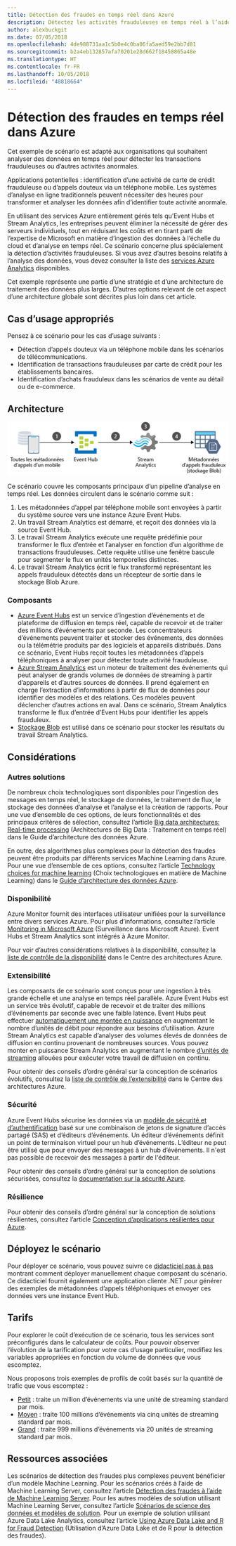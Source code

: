 ```yaml
---
title: Détection des fraudes en temps réel dans Azure
description: Détectez les activités frauduleuses en temps réel à l’aide d’Azure Event Hubs et de Stream Analytics.
author: alexbuckgit
ms.date: 07/05/2018
ms.openlocfilehash: 4de988731aa1c5b0e4c0ba06fa5aed59e2bb7d81
ms.sourcegitcommit: b2a4eb132857afa70201e28d662f18458865a48e
ms.translationtype: HT
ms.contentlocale: fr-FR
ms.lasthandoff: 10/05/2018
ms.locfileid: "48818664"
---
```

# <a name="real-time-fraud-detection-on-azure"></a>Détection des fraudes en temps réel dans Azure

Cet exemple de scénario est adapté aux organisations qui souhaitent analyser des données en temps réel pour détecter les transactions frauduleuses ou d’autres activités anormales.

Applications potentielles : identification d’une activité de carte de crédit frauduleuse ou d’appels douteux via un téléphone mobile. Les systèmes d’analyse en ligne traditionnels peuvent nécessiter des heures pour transformer et analyser les données afin d’identifier toute activité anormale.

En utilisant des services Azure entièrement gérés tels qu’Event Hubs et Stream Analytics, les entreprises peuvent éliminer la nécessité de gérer des serveurs individuels, tout en réduisant les coûts et en tirant parti de l’expertise de Microsoft en matière d’ingestion des données à l’échelle du cloud et d’analyse en temps réel. Ce scénario concerne plus spécialement la détection d’activités frauduleuses. Si vous avez d’autres besoins relatifs à l’analyse des données, vous devez consulter la liste des [services Azure Analytics][product-category] disponibles.

Cet exemple représente une partie d’une stratégie et d’une architecture de traitement des données plus larges. D’autres options relevant de cet aspect d’une architecture globale sont décrites plus loin dans cet article.

## <a name="relevant-use-cases"></a>Cas d’usage appropriés

Pensez à ce scénario pour les cas d’usage suivants :

* Détection d’appels douteux via un téléphone mobile dans les scénarios de télécommunications.
* Identification de transactions frauduleuses par carte de crédit pour les établissements bancaires.
* Identification d’achats frauduleux dans les scénarios de vente au détail ou de e-commerce.

## <a name="architecture"></a>Architecture

![Présentation de l’architecture des composants Azure d’un scénario de détection des fraudes en temps réel][architecture]

Ce scénario couvre les composants principaux d’un pipeline d’analyse en temps réel. Les données circulent dans le scénario comme suit :

1. Les métadonnées d’appel par téléphone mobile sont envoyées à partir du système source vers une instance Azure Event Hubs. 
2. Un travail Stream Analytics est démarré, et reçoit des données via la source Event Hub.
3. Le travail Stream Analytics exécute une requête prédéfinie pour transformer le flux d’entrée et l’analyser en fonction d’un algorithme de transactions frauduleuses. Cette requête utilise une fenêtre bascule pour segmenter le flux en unités temporelles distinctes.
4. Le travail Stream Analytics écrit le flux transformé représentant les appels frauduleux détectés dans un récepteur de sortie dans le stockage Blob Azure.

### <a name="components"></a>Composants

* [Azure Event Hubs][docs-event-hubs] est un service d’ingestion d’événements et de plateforme de diffusion en temps réel, capable de recevoir et de traiter des millions d’événements par seconde. Les concentrateurs d’événements peuvent traiter et stocker des événements, des données ou la télémétrie produits par des logiciels et appareils distribués. Dans ce scénario, Event Hubs reçoit toutes les métadonnées d’appels téléphoniques à analyser pour détecter toute activité frauduleuse.
* [Azure Stream Analytics][docs-stream-analytics] est un moteur de traitement des événements qui peut analyser de grands volumes de données de streaming à partir d’appareils et d’autres sources de données. Il prend également en charge l’extraction d’informations à partir de flux de données pour identifier des modèles et des relations. Ces modèles peuvent déclencher d’autres actions en aval. Dans ce scénario, Stream Analytics transforme le flux d’entrée d’Event Hubs pour identifier les appels frauduleux.
* [Stockage Blob](/azure/storage/blobs/storage-blobs-introduction) est utilisé dans ce scénario pour stocker les résultats du travail Stream Analytics.

## <a name="considerations"></a>Considérations

### <a name="alternatives"></a>Autres solutions

De nombreux choix technologiques sont disponibles pour l’ingestion des messages en temps réel, le stockage de données, le traitement de flux, le stockage des données d’analyse et l’analyse et la création de rapports. Pour une vue d’ensemble de ces options, de leurs fonctionnalités et des principaux critères de sélection, consultez l’article [Big data architectures: Real-time processing](/azure/architecture/data-guide/technology-choices/real-time-ingestion) (Architectures de Big Data : Traitement en temps réel) dans le Guide d’architecture des données Azure.

En outre, des algorithmes plus complexes pour la détection des fraudes peuvent être produits par différents services Machine Learning dans Azure. Pour une vue d’ensemble de ces options, consultez l’article [Technology choices for machine learning](/azure/architecture/data-guide/technology-choices/data-science-and-machine-learning) (Choix technologiques en matière de Machine Learning) dans le [Guide d’architecture des données Azure](../../data-guide/index.md).

### <a name="availability"></a>Disponibilité

Azure Monitor fournit des interfaces utilisateur unifiées pour la surveillance entre divers services Azure. Pour plus d’informations, consultez l’article [Monitoring in Microsoft Azure](/azure/monitoring-and-diagnostics/monitoring-overview) (Surveillance dans Microsoft Azure). Event Hubs et Stream Analytics sont intégrés à Azure Monitor. 

Pour voir d’autres considérations relatives à la disponibilité, consultez la [liste de contrôle de la disponibilité][availability] dans le Centre des architectures Azure.

### <a name="scalability"></a>Extensibilité

Les composants de ce scénario sont conçus pour une ingestion à très grande échelle et une analyse en temps réel parallèle. Azure Event Hubs est un service très évolutif, capable de recevoir et de traiter des millions d’événements par seconde avec une faible latence. Event Hubs peut effectuer [automatiquement une montée en puissance](/azure/event-hubs/event-hubs-auto-inflate) en augmentant le nombre d’unités de débit pour répondre aux besoins d’utilisation. Azure Stream Analytics est capable d’analyser des volumes élevés de données de diffusion en continu provenant de nombreuses sources. Vous pouvez monter en puissance Stream Analytics en augmentant le nombre [d’unités de streaming](/azure/stream-analytics/stream-analytics-streaming-unit-consumption) allouées pour exécuter votre travail de diffusion en continu.

Pour obtenir des conseils d’ordre général sur la conception de scénarios évolutifs, consultez la [liste de contrôle de l’extensibilité][scalability] dans le Centre des architectures Azure.

### <a name="security"></a>Sécurité

Azure Event Hubs sécurise les données via un [modèle de sécurité et d’authentification][docs-event-hubs-security-model] basé sur une combinaison de jetons de signature d’accès partagé (SAS) et d’éditeurs d’événements. Un éditeur d’événements définit un point de terminaison virtuel pour un hub d’événements. L’éditeur ne peut être utilisé que pour envoyer des messages à un hub d’événements. Il n'est pas possible de recevoir des messages à partir de l'éditeur.

Pour obtenir des conseils d’ordre général sur la conception de solutions sécurisées, consultez la [documentation sur la sécurité Azure][security].

### <a name="resiliency"></a>Résilience

Pour obtenir des conseils d’ordre général sur la conception de solutions résilientes, consultez l’article [Conception d’applications résilientes pour Azure][resiliency].

## <a name="deploy-the-scenario"></a>Déployez le scénario

Pour déployer ce scénario, vous pouvez suivre ce [didacticiel pas à pas][tutorial] montrant comment déployer manuellement chaque composant du scénario. Ce didacticiel fournit également une application cliente .NET pour générer des exemples de métadonnées d’appels téléphoniques et envoyer ces données vers une instance Event Hub.

## <a name="pricing"></a>Tarifs

Pour explorer le coût d’exécution de ce scénario, tous les services sont préconfigurés dans le calculateur de coûts. Pour pouvoir observer l’évolution de la tarification pour votre cas d’usage particulier, modifiez les variables appropriées en fonction du volume de données que vous escomptez.

Nous proposons trois exemples de profils de coût basés sur la quantité de trafic que vous escomptez :

* [Petit][small-pricing] : traite un million d’événements via une unité de streaming standard par mois.
* [Moyen][medium-pricing] : traite 100 millions d’événements via cinq unités de streaming standard par mois.
* [Grand][large-pricing] : traite 999 millions d’événements via 20 unités de streaming standard par mois.

## <a name="related-resources"></a>Ressources associées

Les scénarios de détection des fraudes plus complexes peuvent bénéficier d’un modèle Machine Learning. Pour les scénarios créés à l’aide de Machine Learning Server, consultez l’article [Détection des fraudes à l’aide de Machine Learning Server][r-server-fraud-detection]. Pour les autres modèles de solution utilisant Machine Learning Server, consultez l’article [Scénarios de science des données et modèles de solution][docs-r-server-sample-solutions]. Pour un exemple de solution utilisant Azure Data Lake Analytics, consultez l’article [Using Azure Data Lake and R for Fraud Detection][technet-fraud-detection] (Utilisation d’Azure Data Lake et de R pour la détection des fraudes).

<!-- links -->
[product-category]: https://azure.microsoft.com/product-categories/analytics/
[tutorial]: /azure/stream-analytics/stream-analytics-real-time-fraud-detection
[small-pricing]: https://azure.com/e/74149ec312c049ccba79bfb3cfa67606
[medium-pricing]: https://azure.com/e/4fc94f7376de484d8ae67a6958cae60a
[large-pricing]: https://azure.com/e/7da8804396f9428a984578700003ba42
[architecture]: ./media/architecture-fraud-detection.png
[docs-event-hubs]: /azure/event-hubs/event-hubs-what-is-event-hubs
[docs-event-hubs-security-model]: /azure/event-hubs/event-hubs-authentication-and-security-model-overview
[docs-stream-analytics]: /azure/stream-analytics/stream-analytics-introduction
[docs-r-server-sample-solutions]: /machine-learning-server/r/sample-solutions
[r-server-fraud-detection]: https://microsoft.github.io/r-server-fraud-detection/
[technet-fraud-detection]: https://blogs.technet.microsoft.com/machinelearning/2017/06/28/using-azure-data-lake-and-r-for-fraud-detection/
[availability]: /azure/architecture/checklist/availability
[scalability]: /azure/architecture/checklist/scalability
[resiliency]: ../../resiliency/index.md
[security]: /azure/security/

